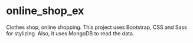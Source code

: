 # online_shop_ex
Clothes shop, online shopping. This project uses Bootstrap, CSS and Sass for stylizing.
Also, it uses MongoDB to read the data.
